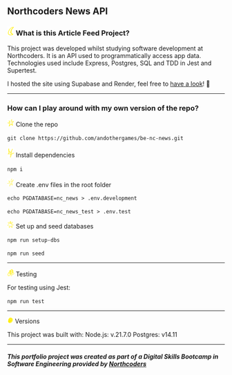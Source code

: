## Northcoders News API

### <img src="https://github.com/andothergames/stars/blob/main/starss/star3.png?raw=true?" width="16"> What is this Article Feed Project?

This project was developed whilst studying software development at Northcoders. It is an API used to programmatically access app data. Technologies used include Express, Postgres, SQL and TDD in Jest and Supertest.

I hosted the site using Supabase and Render, feel free to [have a look](https://article-feed.onrender.com/api)! :frog:

---

### How can I play around with my own version of the repo?

<img src="https://github.com/andothergames/stars/blob/main/starss/star12.png?raw=true?" width="16"> Clone the repo

`git clone https://github.com/andothergames/be-nc-news.git`


<img src="https://github.com/andothergames/stars/blob/main/starss/star7.png?raw=true?" width="16"> Install dependencies

`npm i`


<img src="https://github.com/andothergames/stars/blob/main/starss/star1.png?raw=true?" width="16"> Create .env files in the root folder

`echo PGDATABASE=nc_news > .env.development`

`echo PGDATABASE=nc_news_test > .env.test`


<img src="https://github.com/andothergames/stars/blob/main/starss/star17.png?raw=true?" width="16"> Set up and seed databases

`npm run setup-dbs`

`npm run seed`

---

<img src="https://github.com/andothergames/stars/blob/main/starss/star8.png?raw=true?" width="16"> Testing

For testing using Jest:

`npm run test`


--- 

<img src="https://github.com/andothergames/stars/blob/main/starss/star2.png?raw=true?" width="14"> Versions

This project was built with:
Node.js: v.21.7.0
Postgres: v14.11


--- 

##### This portfolio project was created as part of a Digital Skills Bootcamp in Software Engineering provided by [Northcoders](https://northcoders.com/)
